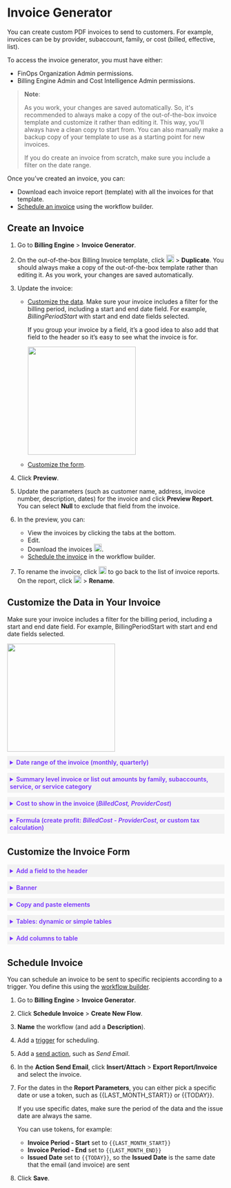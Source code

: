 <meta name="robots" content="noindex">

# Invoice Generator

You can create custom PDF invoices to send to customers. For example, invoices can be by provider, subaccount, family, or cost (billed, effective, list).

To access the invoice generator, you must have either:
* FinOps Organization Admin permissions.
* Billing Engine Admin and Cost Intelligence Admin permissions.

> **Note**:
>
> As you work, your changes are saved automatically. So, it's  recommended to always make a copy of the out-of-the-box invoice template and customize it rather than editing it. This way, you'll always have a clean copy to start from. You can also manually make a backup copy of your template to use as a starting point for new invoices.
>
> If you do create an invoice from scratch, make sure you include a filter on the date range.

Once you’ve created an invoice, you can:
* Download each invoice report (template) with all the invoices for that template.
* [Schedule an invoice](billing-engine/tutorials/invoicegenerator?id=schedule-invoice) using the workflow builder.

## Create an Invoice

1. Go to **Billing Engine** > **Invoice Generator**.
2. On the out-of-the-box Billing Invoice template, click <img height="18" src="https://github.com/user-attachments/assets/ef26a4db-838f-4fed-a187-d0d30d03f9fa" /> > **Duplicate**.
    You should always make a copy of the out-of-the-box template rather than editing it. As you work, your changes are saved automatically.

3. Update the invoice:

    * [Customize the data](billing-engine/tutorials/invoicegenerator?id=customize-the-data-in-your-invoice). Make sure your invoice includes a filter for the billing period, including a start and end date field. For example, <i>BillingPeriodStart</i> with start and end date fields selected.

       If you group your invoice by a field, it’s a good idea to also add that field to the header so it’s easy to see what the invoice is for.

       <img width="250" src="https://github.com/user-attachments/assets/a845d17b-c0d1-4569-93c5-e75fb6f2f33d" />

    * [Customize the form](billing-engine/tutorials/invoicegenerator?id=customize-the-invoice-form).

4. Click **Preview**.
5. Update the parameters (such as customer name, address, invoice number, description, dates) for the invoice and click **Preview Report**. You can select **Null** to exclude that field from the invoice.
6. In the preview, you can:
    * View the invoices by clicking the tabs at the bottom.
    * Edit.
    * Download the invoices <img height="18" src="https://github.com/user-attachments/assets/9e88f94e-c828-4dbe-90bb-ed29fee96027" />.
    * [Schedule the invoice](billing-engine/tutorials/invoicegenerator?id=schedule-invoice) in the workflow builder.

7. To rename the invoice, click <img height="18" src="https://github.com/user-attachments/assets/c095227c-4efb-41a2-bda2-e4a9c7714d7b" /> to go back to the list of invoice reports. On the report, click <img height="18" src="https://github.com/user-attachments/assets/ef26a4db-838f-4fed-a187-d0d30d03f9fa" /> > **Rename**.

## Customize the Data in Your Invoice
Make sure your invoice includes a filter for the billing period, including a start and end date field. For example, BillingPeriodStart with start and end date fields selected.

<img width="250" src="https://github.com/user-attachments/assets/a845d17b-c0d1-4569-93c5-e75fb6f2f33d" />



 <details style="background:#f2f2f2; padding:6px; margin:10px 0px 0px 0px">
   <summary markdown="span" style="color:#7632FE; font-weight:600">Date range of the invoice (monthly, quarterly)</summary>

<div style="padding-left:16px">

Make sure your invoice has a filter for the billing period, which includes a start and end date field. For example, <i>BillingPeriodStart</i>.

<img width="250" src="https://github.com/user-attachments/assets/2fab9228-43f5-4596-9835-f9adc822fb53" />

Once you have the field in your invoice, click <b>Preview</b> and select the <b>Invoice Date Range Start</b> and <b>End</b>, and the <b>Invoice Issue Date</b>. Then click <b>Preview Report</b>.

You can use any custom date range you have available for your data. For example, you can create monthly invoices, quarterly invoices, or historical invoices for the previous 2 years. 

 </div>
 </details>

  <details style="background:#f2f2f2; padding:6px; margin:10px 0px 0px 0px">
   <summary markdown="span" style="color:#7632FE; font-weight:600">Summary level invoice or list out amounts by family, subaccounts, service, or service category</summary>

<div style="padding-left:16px">

You can use any field in the Data tab to summarize your data in the invoice. For example, invoices can be by provider, subaccount, family, or cost (billed, effective, list).

If you want to create one invoice per data field (such as provider, family, or cost), use <b>Configuration</b> > <b>Report Group</b> > <b>Associated Column</b> and select the data field (such as <i>Provider</i>, <i>BillingFamilyName</i>, <i>ListCost</i>).

<img width="250" src="https://github.com/user-attachments/assets/f7818a7b-809a-4258-b067-da213e6d826c" />

Let’s say you want to create an invoice by family, and you have a total of 50 accounts in 10 families:

* If you use <b>Configuration</b> > <b>Report Group</b> > <b>Associated Column</b> and select <i>BillingFamilyName</i>, you’ll get one invoice per family with one row per account in the family, so a total of 5 invoices.
* If you use <b>Configuration</b> > <b>Report Group</b> > <b>Associated Column</b> and select <i>None</i>, you’ll get one invoice with a total of 50 rows (one row for each family).

You can also use multiple data fields to subtotal. For example, you may want to show totals by both Service and Description. In the Body, hover over the table and click <img height="18" src="https://github.com/user-attachments/assets/503b582c-fce2-4e87-8a5c-402915e6f619" /> to view the Dynamic Table Configuration, where you can select the groups and columns for your table.

<img width="250" src="https://github.com/user-attachments/assets/208e4c20-edf7-49d8-9c90-ffad52a26a35" />

 </div>
 </details>

   <details style="background:#f2f2f2; padding:6px; margin:10px 0px 0px 0px">
   <summary markdown="span" style="color:#7632FE; font-weight:600">Cost to show in the invoice (<i>BilledCost, ProviderCost</i>)</summary>

<div style="padding-left:16px">

You can change the cost field you show in the invoice. The out-of-the-box template uses <i>BilledCost</i>. For example, you can change it to <i>ProviderCost</i> by clicking {} and selecting <i>ProviderCost</i>.

<img width="400" src="https://github.com/user-attachments/assets/720b822a-7241-4413-9695-0a3c848fedb8" />


 </div>
 </details>


   <details style="background:#f2f2f2; padding:6px; margin:10px 0px 0px 0px">
   <summary markdown="span" style="color:#7632FE; font-weight:600">Formula (create profit: <i>BilledCost - ProviderCost</i>, or custom tax calculation)</summary>

<div style="padding-left:16px">

You can create a custom formula to include in your invoices.

1. Click <b>Formula</b> <img height="18" src="https://github.com/user-attachments/assets/0e63f319-b8f1-45c2-9b1a-a4ff523c1129" />.
2. Select <b>Standardized Syntax</b>.
3. Enter your formula. For example, you can create a field called <i>Profit</i>. The formula can be <i>BilledCost - ProviderCost</i>.

   <img width="400" src="https://github.com/user-attachments/assets/96cf7db0-f002-4c4c-ba8a-15d887ec9423" />

4. Click <b>Save</b>.
5. You can see the new formula saved in the <b>Data & Parameters</b> > <b>Values</b> and use it in your invoices.
   <img width="250" src="https://github.com/user-attachments/assets/9d055623-9ec4-4abc-a3d4-40291b985ef0" />


 </div>
 </details>


## Customize the Invoice Form

   <details style="background:#f2f2f2; padding:6px; margin:10px 0px 0px 0px">
   <summary markdown="span" style="color:#7632FE; font-weight:600">Add a field to the header</summary>

<div style="padding-left:16px">

  If you group your invoice by a field, it’s a good idea to also add that field to the header so it’s easy to see what the invoice is for.

 </div>
 </details>

   <details style="background:#f2f2f2; padding:6px; margin:10px 0px 0px 0px">
   <summary markdown="span" style="color:#7632FE; font-weight:600">Banner</summary>

<div style="padding-left:16px">

You can add a text box on your invoice to display a message or banner. Change the background color to make it stand out more.

 </div>
 </details>

   <details style="background:#f2f2f2; padding:6px; margin:10px 0px 0px 0px">
   <summary markdown="span" style="color:#7632FE; font-weight:600">Copy and paste elements</summary>

<div style="padding-left:16px">

  You can select an item and click <b>Edit</b> > <b>Copy</b> and then <b>Edit</b> > <b>Paste</b>.

 </div>
 </details>

   <details style="background:#f2f2f2; padding:6px; margin:10px 0px 0px 0px">
   <summary markdown="span" style="color:#7632FE; font-weight:600">Tables: dynamic or simple tables</summary>

<div style="padding-left:16px">

Dynamic tables <img height="18" src="https://github.com/user-attachments/assets/f2f5d6ad-452d-4920-8371-a039b530c445" /> automatically add rows for each record in the data column. You can also add static text to the cells.

In the Body, hover over the table and click <img height="18" src="https://github.com/user-attachments/assets/503b582c-fce2-4e87-8a5c-402915e6f619" /> to view the Dynamic Table Configuration, where you can select the groups and columns for your table.

<img width="250" src="https://github.com/user-attachments/assets/208e4c20-edf7-49d8-9c90-ffad52a26a35" />

Simple tables <img height="18" src="https://github.com/user-attachments/assets/6701b51d-cb7c-438c-8f49-3a5b11914a63" /> show one item per cell. It can be either text or a field.

 </div>
 </details>

   <details style="background:#f2f2f2; padding:6px; margin:10px 0px 0px 0px">
   <summary markdown="span" style="color:#7632FE; font-weight:600">Add columns to table</summary>

<div style="padding-left:16px">

For example, you may want to show both Service and Description. In the Body, hover over the table and click <img height=18 src="https://github.com/user-attachments/assets/503b582c-fce2-4e87-8a5c-402915e6f619"> to view the Dynamic Table Configuration, where you can select the groups and columns for your table.

<img width="250" src="https://github.com/user-attachments/assets/208e4c20-edf7-49d8-9c90-ffad52a26a35" />

You may need to manually resize the widths of the existing columns to add more columns.
 </div>
 </details>


## Schedule Invoice

You can schedule an invoice to be sent to specific recipients according to a trigger. You define this using the [workflow builder](cost-intelligence/tutorials/workflow-builder/).

1. Go to **Billing Engine** > **Invoice Generator**.
2. Click **Schedule Invoice** > **Create New Flow**.
3. **Name** the workflow (and add a **Description**).
4. Add a [trigger](cost-intelligence/tutorials/workflow-builder/?id=create-a-workflow) for scheduling.
6. Add a [send action](cost-intelligence/tutorials/workflow-builder/?id=create-a-workflow), such as <i>Send Email</i>.
7. In the **Action Send Email**, click **Insert/Attach** > **Export Report/Invoice** and select the invoice.
8. For the dates in the **Report Parameters**, you can either pick a specific date or use a token, such as {{LAST_MONTH_START}} or {{TODAY}}.

   If you use specific dates, make sure the period of the data and the issue date are always the same.

   You can use tokens, for example:
   
    * **Invoice Period - Start** set to `{{LAST_MONTH_START}}`
    * **Invoice Period - End** set to `{{LAST_MONTH_END}}`
    * **Issued Date** set to `{{TODAY}}`, so the **Issued Date** is the same date that the email (and invoice) are sent

10. Click **Save**.
